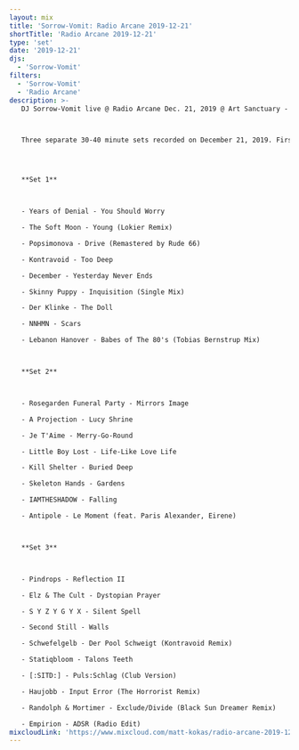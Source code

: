 ```yaml
---
layout: mix
title: 'Sorrow-Vomit: Radio Arcane 2019-12-21'
shortTitle: 'Radio Arcane 2019-12-21'
type: 'set'
date: '2019-12-21'
djs:
  - 'Sorrow-Vomit'
filters:
  - 'Sorrow-Vomit'
  - 'Radio Arcane'
description: >-
   DJ Sorrow-Vomit live @ Radio Arcane Dec. 21, 2019 @ Art Sanctuary - Louisville, KY.



   Three separate 30-40 minute sets recorded on December 21, 2019. First set featured is an ebm/synth driven set from the middle of the night. Second set recorded during the first hour of the night, and is primarily goth/darkwave/post-punk focused. Last set recorded at the end of the night with some slower tempo tracks.




   **Set 1**



   - Years of Denial - You Should Worry

   - The Soft Moon - Young (Lokier Remix)

   - Popsimonova - Drive (Remastered by Rude 66)

   - Kontravoid - Too Deep

   - December - Yesterday Never Ends

   - Skinny Puppy - Inquisition (Single Mix)

   - Der Klinke - The Doll

   - NNHMN - Scars

   - Lebanon Hanover - Babes of The 80's (Tobias Bernstrup Mix)



   **Set 2**



   - Rosegarden Funeral Party - Mirrors Image

   - A Projection - Lucy Shrine

   - Je T'Aime - Merry-Go-Round

   - Little Boy Lost - Life-Like Love Life

   - Kill Shelter - Buried Deep

   - Skeleton Hands - Gardens

   - IAMTHESHADOW - Falling

   - Antipole - Le Moment (feat. Paris Alexander, Eirene)



   **Set 3**



   - Pindrops - Reflection II

   - Elz & The Cult - Dystopian Prayer

   - S Y Z Y G Y X - Silent Spell

   - Second Still - Walls

   - Schwefelgelb - Der Pool Schweigt (Kontravoid Remix)

   - Statiqbloom - Talons Teeth

   - [:SITD:] - Puls:Schlag (Club Version)

   - Haujobb - Input Error (The Horrorist Remix)

   - Randolph & Mortimer - Exclude/Divide (Black Sun Dreamer Remix)

   - Empirion - ADSR (Radio Edit)
mixcloudLink: 'https://www.mixcloud.com/matt-kokas/radio-arcane-2019-12-21-sorrow-vomit-art-sanctuary-louisville-ky'
---
```


